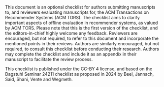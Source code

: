 This document is an optional checklist for authors submitting manuscripts to, and reviewers evaluating manuscripts for, the ACM Transactions on Recommender Systems (ACM TORS). The checklist aims to clarify important aspects of offline evaluation in recommender systems, as valued by ACM TORS. Please
note that this is the first version of the checklist, and the editors-in-chief highly welcome any feedback. Reviewers are encouraged, but not required, to refer to this document and incorporate the mentioned points in their reviews. Authors are similarly encouraged, but not required, to consult this checklist before conducting their
research. Authors may complete the checklist and include it as an appendix in their manuscript to facilitate the review process. 

This checklist is published under the CC-BY 4 license, and based on the Dagstuhl Seminar 24211 checklist as proposed in 2024 by Beel, Jannach, Said, Shani, Vente and Wegmeth.

